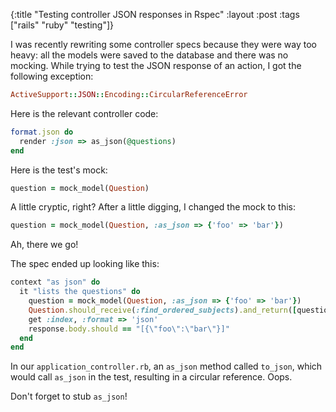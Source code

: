 {:title "Testing controller JSON responses in Rspec"
:layout :post
:tags ["rails" "ruby" "testing"]}

I was recently rewriting some controller specs because they were way too heavy: all the models
were saved to the database and there was no mocking. While trying to test the JSON response of an
action, I got the following exception:

```ruby
ActiveSupport::JSON::Encoding::CircularReferenceError
```

Here is the relevant controller code:

```ruby
format.json do
  render :json => as_json(@questions)
end
```

Here is the test's mock:

```ruby
question = mock_model(Question)
```

A little cryptic, right? After a little digging, I changed the mock to this:

```ruby
question = mock_model(Question, :as_json => {'foo' => 'bar'})
```

Ah, there we go!

The spec ended up looking like this:

```ruby
context "as json" do
  it "lists the questions" do
    question = mock_model(Question, :as_json => {'foo' => 'bar'})
    Question.should_receive(:find_ordered_subjects).and_return([question])
    get :index, :format => 'json'
    response.body.should == "[{\"foo\":\"bar\"}]"
  end
end
```

In our `application_controller.rb`, an `as_json` method called `to_json`, which would call
`as_json` in the test, resulting in a circular reference. Oops.

Don't forget to stub `as_json`!
